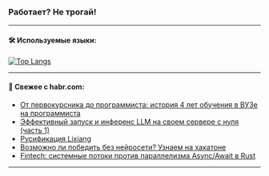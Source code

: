 ### Работает? Не трогай!

---
<!--
#### 🛠️ Technical stack:

![Java](https://img.shields.io/badge/Java-informational?logo=Oracle&style=flat&logoColor=white&color=FF4500)
![Kotlin](https://img.shields.io/badge/Kotlin-informational?logo=Kotlin&style=flat&logoColor=white&color=774D97)
![TS](https://img.shields.io/badge/TypeScript-informational?logo=typeScript&style=flat&logoColor=black&color=017acc)
![Python](https://img.shields.io/badge/Python-informational?logo=Python&style=flat&logoColor=black&color=ffdd54) <br>
![Spring](https://img.shields.io/badge/Spring-informational?logo=Spring&style=flat&logoColor=white&color=6DB33F) 
![SpringBoot](https://img.shields.io/badge/SpringBoot-informational?logo=SpringBoot&style=flat&logoColor=white&color=6DB33F)
![Nest](https://img.shields.io/badge/NestJS-informational?logo=NestJS&style=flat&logoColor=white&color=E0234E) 
![NodeJS](https://img.shields.io/badge/NodeJS-informational?logo=node.js&style=flat&logoColor=white&color=70A760)<br>
![PostgreSQL](https://img.shields.io/badge/PostgreSQL-informational?logo=PostgreSQL&style=flat&logoColor=white&color=DAA520)
![MongoDB](https://img.shields.io/badge/MongoDB-informational?logo=MongoDB&style=flat&logoColor=white&color=870000)
![Apache](https://img.shields.io/badge/Apache-informational?logo=apache&style=flat&logoColor=white&color=f74e28)

___ 
-->

#### 🛠️ Используемые языки:

[![Top Langs](https://github-readme-stats-u2qms2cxw-advtsettinggmailcoms-projects.vercel.app/api/top-langs/?username=zloylis&langs_count=10&hide_title=true&title_color=e6edf3&size_weight=0.5&count_weight=0.5&layout=compact&hide_progress=true&hide_border=true&theme=dracula)](https://github.com/zloylis)

<!---


####  :octocat:&nbsp;&nbsp; Статистика:

![GitHub stats](https://github-readme-stats-u2qms2cxw-advtsettinggmailcoms-projects.vercel.app/api?username=zloylis&show_icons=true&hide_border=true&theme=dracula&title_color=e6edf3&include_all_commits=true&count_private=true&hide_rank=false&hide_title=true&rank_icon=github)
-->
---

#### 💬 Свежее с habr.com:

<!-- BLOG-POST-LIST:START -->
- [От первокурсника до программиста: история 4 лет обучения в ВУЗе на программиста](https://habr.com/ru/articles/827496/?utm_source=habrahabr&utm_medium=rss&utm_campaign=827496)
- [Эффективный запуск и инференс LLM на своем сервере с нуля &lpar;часть 1&rpar;](https://habr.com/ru/articles/827538/?utm_source=habrahabr&utm_medium=rss&utm_campaign=827538)
- [Русификация Lixiang](https://habr.com/ru/articles/827524/?utm_source=habrahabr&utm_medium=rss&utm_campaign=827524)
- [Возможно ли победить без нейросети? Узнаем на хакатоне](https://habr.com/ru/articles/827526/?utm_source=habrahabr&utm_medium=rss&utm_campaign=827526)
- [Fintech: системные потоки против параллелизма Async/Await в Rust](https://habr.com/ru/articles/827520/?utm_source=habrahabr&utm_medium=rss&utm_campaign=827520)
<!-- BLOG-POST-LIST:END -->

---
